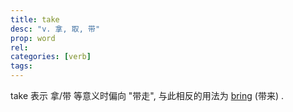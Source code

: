 ```yaml
---
title: take
desc: "v. 拿, 取, 带"
prop: word
rel:
categories: [verb]
tags: 
---
```


take 表示 拿/带 等意义时偏向 "带走", 与此相反的用法为 [bring](/word/bring) (带来) .